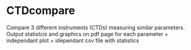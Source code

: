# CTDcompare
Compare 3 different instruments (CTDs) measuring similar parameters. Output statistcis and graphics on pdf page for each parameter + independant plot + idependant csv file with statistics
